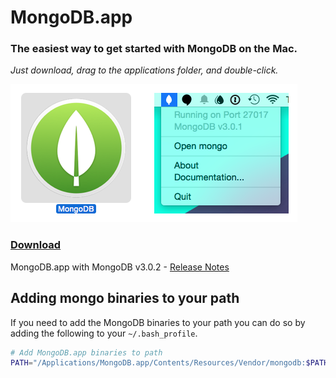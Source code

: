 # MongoDB.app

### The easiest way to get started with MongoDB on the Mac.
_Just download, drag to the applications folder, and double-click._

![MongoDB.app Screenshot](screenshot.png)

### [Download](https://github.com/gcollazo/mongodbapp/releases/download/3.0.2/MongoDB.zip)
MongoDB.app with MongoDB v3.0.2 - [Release Notes](https://github.com/gcollazo/mongodbapp/releases/tag/3.0.2)

## Adding mongo binaries to your path
If you need to add the MongoDB binaries to your path you can do so by adding the following to your `~/.bash_profile`.

```bash
# Add MongoDB.app binaries to path
PATH="/Applications/MongoDB.app/Contents/Resources/Vendor/mongodb:$PATH"
```
